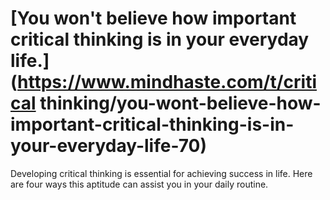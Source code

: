 
# [You won't believe how important critical thinking is in your everyday life.](https://www.mindhaste.com/t/critical thinking/you-wont-believe-how-important-critical-thinking-is-in-your-everyday-life-70)

Developing critical thinking is essential for achieving success in life. Here are four ways this aptitude can assist you in your daily routine.
    